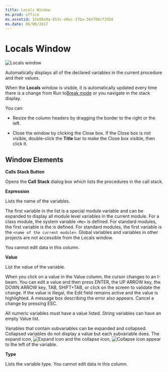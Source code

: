 ```yaml
---
title: Locals Window
ms.prod: office
ms.assetid: 32e88a9a-853c-e0ec-37ba-364706cf2958
ms.date: 06/08/2017
---
```



# Locals Window


![Locals window](images/local_ZA01201622.gif)



Automatically displays all of the declared variables in the current procedure and their values.

When the  **Locals** window is visible, it is automatically updated every time there is a change from Run to[Break mode](vbe-glossary.md) or you navigate in the stack display.

You can:


- Resize the column headers by dragging the border to the right or the left.
    
- Close the window by clicking the Close box. If the Close box is not visible, double-click the  **Title** bar to make the Close box visible, then click it.
    


## Window Elements

 **Calls Stack Button**

Opens the  **Call** **Stack** dialog box which lists the procedures in the call stack.

 **Expression**

Lists the name of the variables.

The first variable in the list is a special module variable and can be expanded to display all module level variables in the current module. For a class module, the system variable  `<Me>` is defined. For standard modules, the first variable is the is defined. For standard modules, the first variable is the `<name of the current module>`. Global variables and variables in other projects are not accessible from the Locals window.

You cannot edit data in this column.

 **Value**

List the value of the variable.

When you click on a value in the Value column, the cursor changes to an I-beam. You can edit a value and then press ENTER, the UP ARROW key, the DOWN ARROW key, TAB, SHIFT+TAB, or click on the screen to validate the change. If the value is illegal, the Edit field remains active and the value is highlighted. A message box describing the error also appears. Cancel a change by pressing ESC.

All numeric variables must have a value listed. String variables can have an empty Value list.

Variables that contain subvariables can be expanded and collapsed. Collapsed variables do not display a value but each subvariable does. The expand icon, 
![Expand icon](images/expand_ZA01201606.gif) and the collapse icon,
![Collapse icon](images/collapse_ZA01201589.gif) appear to the left of the variable.

 **Type**

Lists the variable type. You cannot edit data in this column.


